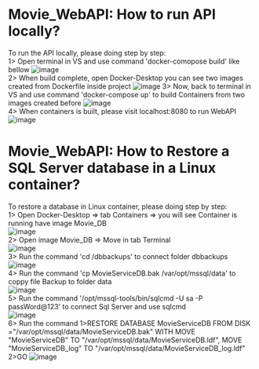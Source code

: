 # Movie_WebAPI: How to run API locally?
To run the API locally, please doing step by step:                                                                                 
1> Open terminal in VS and use command 'docker-comopose build' like bellow 
![image](https://user-images.githubusercontent.com/126745003/225191708-d44dd24d-c5c6-439e-aa8e-c71e86ae4127.png)                
2> When build complete, open Docker-Desktop you can see two images created from Dockerfile inside project
![image](https://user-images.githubusercontent.com/126745003/225192445-72ca49ae-aae7-4690-b482-184e89ff474b.png)
3> Now, back to terminal in VS and use command 'docker-compose up' to build Containers from two images created before
![image](https://user-images.githubusercontent.com/126745003/225192843-9a327147-bb2f-4793-a899-de00c501fab9.png)                
4> When containers is built, please visit localhost:8080 to run WebAPI
![image](https://user-images.githubusercontent.com/126745003/225193110-97068d13-2e30-4e58-af04-0074a30553c4.png)
# Movie_WebAPI: How to Restore a SQL Server database in a Linux container?
To restore a database in Linux container, please doing step by step:                          
1> Open Docker-Desktop => tab Containers => you will see Container is running have image Movie_DB              
![image](https://user-images.githubusercontent.com/126745003/225193722-53bf7244-7248-40c3-909d-4f7e245cec7d.png)           
2> Open image Movie_DB => Move in tab Terminal                                 
![image](https://user-images.githubusercontent.com/126745003/225193903-2afa262b-1916-4967-8e1a-7a978a814a72.png)          
3> Run the command 'cd /dbbackups' to connect folder dbbackups                
![image](https://user-images.githubusercontent.com/126745003/225194076-c4819d93-57b1-4457-a856-8b91023605de.png)                   
4> Run the command 'cp MovieServiceDB.bak /var/opt/mssql/data' to coppy file Backup to folder data                 
![image](https://user-images.githubusercontent.com/126745003/225194245-1d6ce8c5-87e5-402e-b1cb-f853cd7c49e2.png)               
5> Run the command '/opt/mssql-tools/bin/sqlcmd -U sa -P passWord@123' to connect Sql Server and use sqlcmd               
![image](https://user-images.githubusercontent.com/126745003/225194733-2b7ce3e8-4f6f-4bae-83ac-34b3f19bf941.png)                      
6> Run the command 
1>RESTORE DATABASE MovieServiceDB FROM DISK ="/var/opt/mssql/data/MovieServiceDB.bak" WITH MOVE "MovieServiceDB" TO "/var/opt/mssql/data/MovieServiceDB.ldf", MOVE "MovieServiceDB_log" TO "/var/opt/mssql/data/MovieServiceDB_log.ldf"
2>GO
![image](https://user-images.githubusercontent.com/126745003/225195072-48cbb00f-03ce-43af-a63a-0b8e95e48885.png)
 
